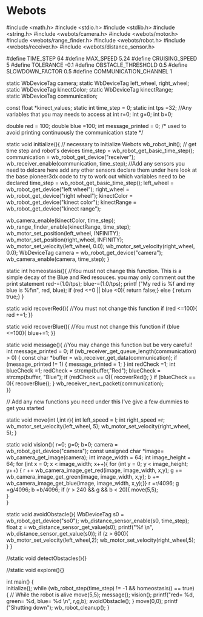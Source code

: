# Webots
#include <math.h>
#include <stdio.h>
#include <stdlib.h>
#include <string.h>
#include <webots/camera.h>
#include <webots/motor.h>
#include <webots/range_finder.h>
#include <webots/robot.h>
#include <webots/receiver.h>
#include <webots/distance_sensor.h>


#define TIME_STEP 64
#define MAX_SPEED 5.24
#define CRUISING_SPEED 5
#define TOLERANCE -0.1
#define OBSTACLE_THRESHOLD 0.5
#define SLOWDOWN_FACTOR 0.5
#define COMMUNICATION_CHANNEL 1

static WbDeviceTag camera;
static WbDeviceTag left_wheel, right_wheel;
static WbDeviceTag kinectColor;
static WbDeviceTag kinectRange;  
static WbDeviceTag communication;

const float *kinect_values;
static int time_step = 0;
static int tps =32;
//Any variables that you may needs to access at 
int r=0;
int g=0;
int b=0;



double red = 100;
double blue =100; 
int message_printed = 0; /* used to avoid printing continuously the communication state */

static void initialize(){
  // necessary to initialize Webots
  wb_robot_init();
  // get time step and robot's devices
  time_step = wb_robot_get_basic_time_step();
  communication = wb_robot_get_device("receiver");
  wb_receiver_enable(communication, time_step);
  //Add any sensors you need to delcare here add any other sensors declare them under here look at the base pioneer3dx code to try to work out which variables need to be declared
  time_step = wb_robot_get_basic_time_step();
  left_wheel = wb_robot_get_device("left wheel");
  right_wheel = wb_robot_get_device("right wheel");
  kinectColor = wb_robot_get_device("kinect color");
  kinectRange = wb_robot_get_device("kinect range");
  
  
  
  wb_camera_enable(kinectColor, time_step);
  wb_range_finder_enable(kinectRange, time_step);
  wb_motor_set_position(left_wheel, INFINITY);
  wb_motor_set_position(right_wheel, INFINITY);
  wb_motor_set_velocity(left_wheel, 0.0);
  wb_motor_set_velocity(right_wheel, 0.0);
  WbDeviceTag camera = wb_robot_get_device("camera");
  wb_camera_enable(camera, time_step);
}
  
  
static int homeostasis(){
//You must not change this function. This is a simple decay of the Blue and Red resouces. you may only comment out the print statement
 red-=(1.0/tps);
 blue-=(1.0/tps);
 printf ("My red is %f  and my blue is %f\n", red, blue);
 if (red <=0 || blue <0){
   return false;}
  else {
    return true;}
}

static void recoverRed(){
//You must not change this function
  if (red <=100){
  red +=1;
}}

static void recoverBlue(){
//You must not change this function
  if (blue <=100){
 blue+=1;
}}  

static void message(){
//You may change this function but be very careful!
  int message_printed = 0; 
  if (wb_receiver_get_queue_length(communication) > 0) {
    const char *buffer = wb_receiver_get_data(communication);
    if (message_printed != 1) {
          message_printed = 1;
        }
    int redCheck =1;
    int blueCheck =1;
    redCheck = strcmp(buffer,"Red");
    blueCheck = strcmp(buffer, "Blue");
    if (redCheck == 0){
       recoverRed();
       }
    if (blueCheck == 0){
       recoverBlue();
      }
     wb_receiver_next_packet(communication);            
 }}

// Add any new functions you need under this I've give a few dummies to get you started


static void move(int l,int r){
 int left_speed = l;
 int right_speed =r;
 wb_motor_set_velocity(left_wheel, 5);
 wb_motor_set_velocity(right_wheel, 5);
}  

static void vision(){
  r=0;
  g=0;
  b=0;
  camera = wb_robot_get_device("camera");
  const unsigned char *image= wb_camera_get_image(camera);
  int image_width = 64;
  int image_height = 64; 
  for (int x = 0; x < image_width; x++){
    for (int y = 0; y < image_height; y++) {
      r += wb_camera_image_get_red(image, image_width, x,y);
      g += wb_camera_image_get_green(image, image_width, x,y);
      b += wb_camera_image_get_blue(image, image_width, x,y);}}
  r =r/4096;
  g =g/4096;
  b =b/4096; 
  if (r > 240 && g && b < 20){
    move(5,5);  
  }   
}

static void avoidObstacle(){
  WbDeviceTag s0 = wb_robot_get_device("so0");
  wb_distance_sensor_enable(s0, time_step);
  float z = wb_distance_sensor_get_value(s0);
  printf("%f \n", wb_distance_sensor_get_value(s0));
    if (z > 600){
      wb_motor_set_velocity(left_wheel,2);
      wb_motor_set_velocity(right_wheel,5);   
    }
}

//static void detectObstacles(){}

//static void explore(){}


int main() {  
    initialize();
  while (wb_robot_step(time_step) != -1 && homeostasis() == true) { // While the robot is alive
  move(5,5);
  message();
  vision();
  printf("red= %d, green= %d, blue= %d \n", r,g,b);
  avoidObstacle();
  }
  move(0,0);
  printf ("Shutting down");
  wb_robot_cleanup(); 
  }
